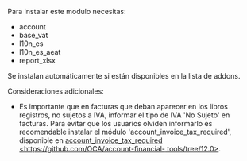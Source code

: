 Para instalar este modulo necesitas:

- account
- base_vat
- l10n_es
- l10n_es_aeat
- report_xlsx

Se instalan automáticamente si están disponibles en la lista de addons.

Consideraciones adicionales:

- Es importante que en facturas que deban aparecer en los libros
  registros, no sujetos a IVA, informar el tipo de IVA 'No Sujeto' en
  facturas. Para evitar que los usuarios olviden informarlo es
  recomendable instalar el módulo 'account_invoice_tax_required',
  disponible en [account_invoice_tax_required
  \<https://github.com/OCA/account-financial- tools/tree/12.0\>]().
